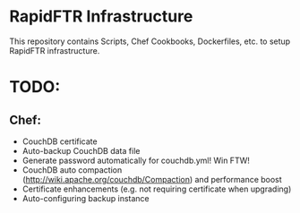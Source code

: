# RapidFTR Infrastructure

This repository contains Scripts, Chef Cookbooks, Dockerfiles, etc. to setup RapidFTR infrastructure.

# TODO:

## Chef:

* CouchDB certificate
* Auto-backup CouchDB data file
* Generate password automatically for couchdb.yml! Win FTW!
* CouchDB auto compaction (http://wiki.apache.org/couchdb/Compaction) and performance boost
* Certificate enhancements (e.g. not requiring certificate when upgrading)
* Auto-configuring backup instance
